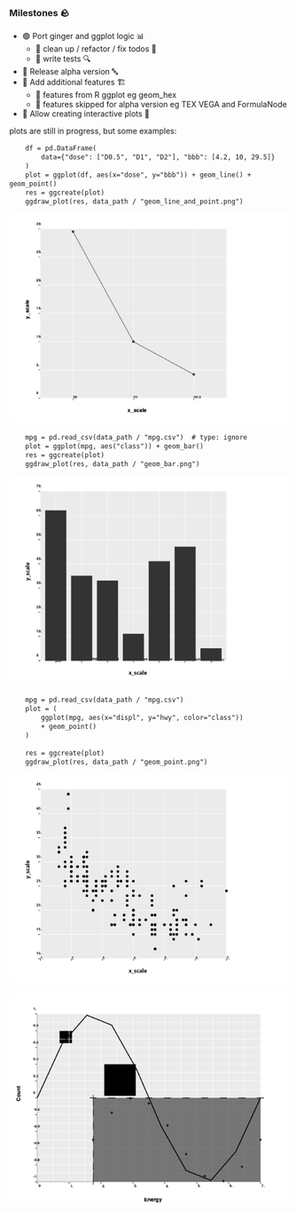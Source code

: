 ### Milestones :rock:
- :green_circle: Port ginger and ggplot logic :bar_chart:
    - :red_circle: clean up / refactor / fix todos :broom:
    - :red_circle: write tests :mag:
- :red_circle: Release alpha version :abc:
- :red_circle: Add additional features :building_construction:
    - :red_circle: features from R ggplot eg geom_hex
    - :red_circle: features skipped for alpha version eg TEX VEGA and FormulaNode
- :red_circle: Allow creating interactive plots :rocket:

plots are still in progress, but some examples:
```
    df = pd.DataFrame(
        data={"dose": ["D0.5", "D1", "D2"], "bbb": [4.2, 10, 29.5]}
    )
    plot = ggplot(df, aes(x="dose", y="bbb")) + geom_line() + geom_point()
    res = ggcreate(plot)
    ggdraw_plot(res, data_path / "geom_line_and_point.png")
```
![gg_line_and_point](data/geom_line_and_point.png?v=1)

```
    mpg = pd.read_csv(data_path / "mpg.csv")  # type: ignore
    plot = ggplot(mpg, aes("class")) + geom_bar()
    res = ggcreate(plot)
    ggdraw_plot(res, data_path / "geom_bar.png")
```
![gg_bar](data/geom_bar.png?v=1)
```
    mpg = pd.read_csv(data_path / "mpg.csv")
    plot = (
        ggplot(mpg, aes(x="displ", y="hwy", color="class"))
        + geom_point()
    )

    res = ggcreate(plot)
    ggdraw_plot(res, data_path / "geom_point.png")
```
![gg_point](data/geom_point.png?v=1)

![gg](data/simple_test.png?v=1)
